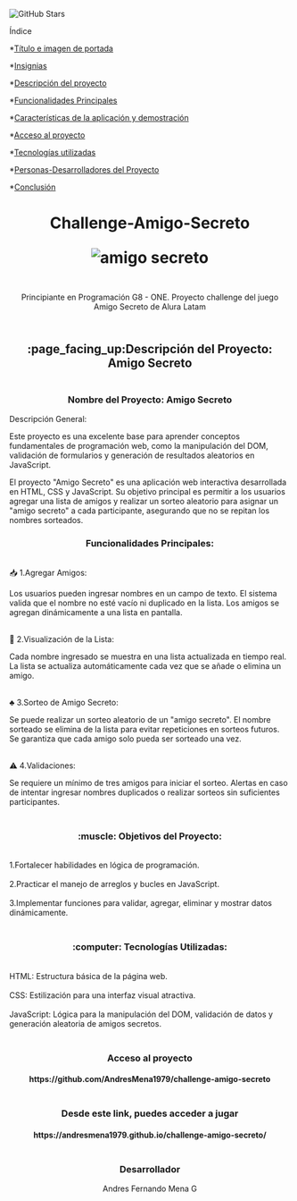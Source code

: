 ![GitHub Stars](https://img.shields.io/github/stars/AndresMena1979/challenge-amigo-secreto?style=social)

Índice

*[Título e imagen de portada](#Nombre-del-Proyecto)

*[Insignias](#insignias)

*[Descripción del proyecto](#Descripción-General)

*[Funcionalidades Principales](#Funcionalidades-Principales)

*[Características de la aplicación y demostración](#Características-de-la-aplicación-y-demostración)

*[Acceso al proyecto](#acceso-proyecto)

*[Tecnologías utilizadas](#tecnologías-utilizadas)

*[Personas-Desarrolladores del Proyecto](#personas-desarrolladores)

*[Conclusión](#conclusión)



<h1 align="center"> Challenge-Amigo-Secreto 
  
   ![amigo secreto](https://github.com/user-attachments/assets/84070e05-008b-439a-8e37-d545ead7c4bb)</h1>


<p  align="center"><br> Principiante en Programación G8 - ONE. Proyecto challenge del juego Amigo Secreto de Alura Latam <br/></p>


<h2  align="center"><br>:page_facing_up:Descripción del Proyecto: Amigo Secreto<br/></h2>



 <h3  align="center"><br>Nombre del Proyecto: Amigo Secreto</br></h3>

<p1 align="center"> Descripción General:

Este proyecto es una excelente base para aprender conceptos fundamentales de programación web, como la manipulación del DOM, validación de formularios y generación de resultados aleatorios en JavaScript.

El proyecto "Amigo Secreto" es una aplicación web interactiva desarrollada en HTML, CSS y JavaScript. Su objetivo principal es permitir a los usuarios agregar una lista de amigos y realizar un sorteo aleatorio para asignar un "amigo secreto" a cada participante, asegurando que no se repitan los nombres sorteados.</p1>

<h3 align="center">Funcionalidades Principales:</h3>

<p2 align="left"><br>:inbox_tray: 1.Agregar Amigos:</br>

Los usuarios pueden ingresar nombres en un campo de texto.
El sistema valida que el nombre no esté vacío ni duplicado en la lista.
Los amigos se agregan dinámicamente a una lista en pantalla.</p2>

<p3 align="left"><br>:pencil: 2.Visualización de la Lista:</br>

Cada nombre ingresado se muestra en una lista actualizada en tiempo real.
La lista se actualiza automáticamente cada vez que se añade o elimina un amigo.</p3>

<p4 align="left"><br>:clubs: 3.Sorteo de Amigo Secreto:</br>

Se puede realizar un sorteo aleatorio de un "amigo secreto".
El nombre sorteado se elimina de la lista para evitar repeticiones en sorteos futuros.
Se garantiza que cada amigo solo pueda ser sorteado una vez.</p4>

<p5 align="left"><br>:warning: 4.Validaciones:</br>

Se requiere un mínimo de tres amigos para iniciar el sorteo.
Alertas en caso de intentar ingresar nombres duplicados o realizar sorteos sin suficientes participantes. </p5>


<h3 align="center"><br>:muscle: Objetivos del Proyecto:</b></h3>

<br>1.Fortalecer habilidades en lógica de programación.</br>
<br>2.Practicar el manejo de arreglos y bucles en JavaScript.</br>
<br>3.Implementar funciones para validar, agregar, eliminar y mostrar datos dinámicamente.</br>



<h3 align="center"><br>:computer: Tecnologías Utilizadas:</b></h3>

<br>HTML: Estructura básica de la página web.</br>
<br>CSS: Estilización para una interfaz visual atractiva.</br>
<br>JavaScript: Lógica para la manipulación del DOM, validación de datos y generación aleatoria de amigos secretos.</br>

<h3 align="center"><br>Acceso al proyecto</br></h3>

<h4 align="center">https://github.com/AndresMena1979/challenge-amigo-secreto </h4>

<h3 align="center"><br>Desde este link, puedes acceder a jugar</br></h3>

<h4 align="center">https://andresmena1979.github.io/challenge-amigo-secreto/</h4>

<h3 align="center"><br>Desarrollador</br></h3>
<p align="center">Andres Fernando Mena G</p>
